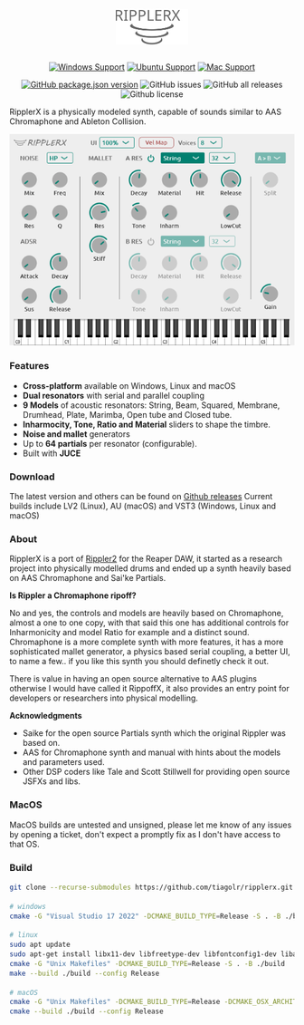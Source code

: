 <h1 align="center">
  <img src="doc/logo.svg" width="128" style="padding: 5px;" />
  <br>
</h1>
<div align="center">

[![Windows Support](https://img.shields.io/badge/Windows-0078D6?style=for-the-badge&logo=windows&logoColor=white)](https://github.com/tiagolr/ripplerx/releases)
[![Ubuntu Support](https://img.shields.io/badge/Linux-E95420?style=for-the-badge&logo=linux&logoColor=white)](https://github.com/tiagolr/ripplerx/releases)
[![Mac Support](https://img.shields.io/badge/MACOS-adb8c5?style=for-the-badge&logo=macos&logoColor=white)](https://github.com/tiagolr/ripplerx/releases)

</div>
<div align="center">

[![GitHub package.json version](https://img.shields.io/github/v/release/tiagolr/ripplerx?color=%40&label=latest)](https://github.com/tiagolr/ripplerx/releases/latest)
![GitHub issues](https://img.shields.io/github/issues-raw/tiagolr/ripplerx)
![GitHub all releases](https://img.shields.io/github/downloads/tiagolr/ripplerx/total)
![Github license](https://img.shields.io/github/license/tiagolr/ripplerx)

</div>

RipplerX is a physically modeled synth, capable of sounds similar to AAS Chromaphone and Ableton Collision.

<div align="center">

![Screenshot](./doc/ripplerx.png)

</div>

### Features

  * **Cross-platform** available on Windows, Linux and macOS
  * **Dual resonators** with serial and parallel coupling
  * **9 Models** of acoustic resonators: String, Beam, Squared, Membrane, Drumhead, Plate, Marimba, Open tube and Closed tube.
  * **Inharmocity, Tone, Ratio and Material** sliders to shape the timbre.
  * **Noise and mallet** generators
  * Up to **64 partials** per resonator (configurable).
  * Built with **JUCE**

### Download

The latest version and others can be found on [Github releases](https://github.com/tiagolr/ripplerx/releases)
Current builds include LV2 (Linux), AU (macOS) and VST3 (Windows, Linux and macOS)

### About

RipplerX is a port of [Rippler2](https://github.com/tiagolr/tilr_jsfx?tab=readme-ov-file#rippler-2) for the Reaper DAW, it started as a research project into physically modelled drums and ended up a synth heavily based on AAS Chromaphone and Sai'ke Partials.

**Is Rippler a Chromaphone ripoff?**

No and yes, the controls and models are heavily based on Chromaphone, almost a one to one copy, with that said this one has additional controls for Inharmonicity and model Ratio for example and a distinct sound. Chromaphone is a more complete synth with more features, it has a more sophisticated mallet generator, a physics based serial coupling, a better UI, to name a few.. if you like this synth you should definetly check it out.

There is value in having an open source alternative to AAS plugins otherwise I would have called it RippoffX, it also provides an entry point for developers or researchers into physical modelling.

**Acknowledgments**

* Saike for the open source Partials synth which the original Rippler was based on.
* AAS for Chromaphone synth and manual with hints about the models and parameters used.
* Other DSP coders like Tale and Scott Stillwell for providing open source JSFXs and libs.

### MacOS

MacOS builds are untested and unsigned, please let me know of any issues by opening a ticket, don't expect a promptly fix as I don't have access to that OS.

### Build

```bash
git clone --recurse-submodules https://github.com/tiagolr/ripplerx.git

# windows
cmake -G "Visual Studio 17 2022" -DCMAKE_BUILD_TYPE=Release -S . -B ./build

# linux
sudo apt update
sudo apt-get install libx11-dev libfreetype-dev libfontconfig1-dev libasound2-dev libxrandr-dev libxinerama-dev libxcursor-dev
cmake -G "Unix Makefiles" -DCMAKE_BUILD_TYPE=Release -S . -B ./build
make --build ./build --config Release

# macOS
cmake -G "Unix Makefiles" -DCMAKE_BUILD_TYPE=Release -DCMAKE_OSX_ARCHITECTURES="x86_64;arm64" -S . -B ./build
cmake --build ./build --config Release
```
